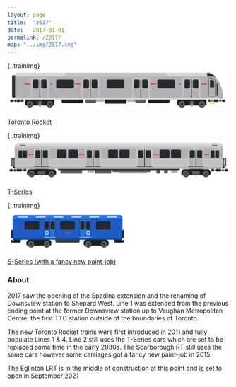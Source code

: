 ```yaml
---
layout: page
title:  "2017"
date:   2017-01-01
permalink: /2017/
map: "../img/2017.svg"
---
```


{:.trainimg}
![Toronto Rocket](../img/toronto-rocket.svg)

[Toronto Rocket](https://en.wikipedia.org/wiki/Toronto_Rocket)

{:.trainimg}
![T-Series](../img/t-series.svg)

[T-Series](https://en.wikipedia.org/wiki/T_series_(Toronto_subway))

{:.trainimg}
![S-Series](../img/s-series-new.svg)

[S-Series (with a fancy new paint-job)](https://en.wikipedia.org/wiki/S_series_(Toronto_subway))

### About

2017 saw the opening of the Spadina extension and the renaming of Downsview station to Shepard West.  Line 1 was extended from the previous ending point at the former Downsview station up to Vaughan Metropolitan Centre, the first TTC station outside of the boundaries of Toronto.

The new Toronto Rocket trains were first introduced in 2011 and fully populate Lines 1 & 4.  Line 2 still uses the T-Series cars which are set to be replaced some time in the early 2030s.  The Scarborough RT still uses the same cars however some carriages got a fancy new paint-job in 2015.

The Eglinton LRT is in the middle of construction at this point and is set to open in September 2021
